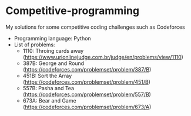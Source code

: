 # Competitive-programming

My solutions for some competitive coding challenges such as Codeforces 

* Programming language: Python
* List of problems:
  - 1110: Throing cards away (https://www.urionlinejudge.com.br/judge/en/problems/view/1110)
  - 387B: George and Round (https://codeforces.com/problemset/problem/387/B)
  - 451B: Sort the Array (https://codeforces.com/problemset/problem/451/B)
  - 557B: Pasha and Tea (https://codeforces.com/problemset/problem/557/B)
  - 673A: Bear and Game (https://codeforces.com/problemset/problem/673/A)
